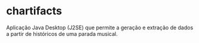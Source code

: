 # chartifacts
Aplicação Java Desktop (J2SE) que permite a geração e extração de dados a partir de históricos de uma parada musical.
